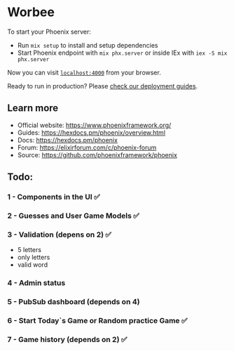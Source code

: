 # Worbee

To start your Phoenix server:

- Run `mix setup` to install and setup dependencies
- Start Phoenix endpoint with `mix phx.server` or inside IEx with `iex -S mix phx.server`

Now you can visit [`localhost:4000`](http://localhost:4000) from your browser.

Ready to run in production? Please [check our deployment guides](https://hexdocs.pm/phoenix/deployment.html).

## Learn more

- Official website: https://www.phoenixframework.org/
- Guides: https://hexdocs.pm/phoenix/overview.html
- Docs: https://hexdocs.pm/phoenix
- Forum: https://elixirforum.com/c/phoenix-forum
- Source: https://github.com/phoenixframework/phoenix

## Todo:

### 1 - Components in the UI ✅

### 2 - Guesses and User Game Models ✅

### 3 - Validation (depens on 2) ✅

- 5 letters
- only letters
- valid word

### 4 - Admin status

### 5 - PubSub dashboard (depends on 4)

### 6 - Start Today`s Game or Random practice Game ✅

### 7 - Game history (depends on 2) ✅
